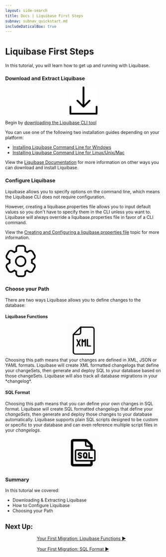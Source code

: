 ```yaml
---
layout: side-search
title: Docs | Liquibase First Steps 
subnav: subnav_quickstart.md
includeDaticalBox: true
---
```

# Liquibase First Steps
In this tutorial, you will learn how to get up and running with Liquibase.

### Download and Extract Liquibase
<div class="tile-container">
  <div class="tile-item" align="center">
    <img src="/images/quickstart/download_icon.png" width="90px" alt="Download Icon">
  </div>

<div class="tile-item" markdown="1">

Begin by [downloading the Liquibase CLI tool](https://download.liquibase.org/)

You can use one of the following two installation guides depending on your platform:
- [Installing Liquibase Command Line for Windows](/documentation/installation-windows.html)
- [Installing Liquibase Command Line for Linux/Unix/Mac](/documentation/installation-linux-unix-mac.html)

View the [Liquibase Documentation](/documentation/index.html) for more information on other ways you can download and install Liquibase.
</div>
</div>

### Configure Liquibase
<div class="tile-container">
<div class="tile-item" markdown="1">
Liquibase allows you to specify options on the command line, which means the Liquibase CLI does not require configuration. 

However, creating a liquibase.properties file allows you to input default values so you don't have to specify them in the CLI unless you want to. Liquibase will always override a liquibase.properties file in favor of a CLI command.

View the [Creating and Configuring a liquibase.properties file](/documentation/config_properties.html) topic for more information.
</div>

<div class="tile-item">
  <img src="/images/quickstart/configure.png" width="100px" alt="Configure Icon">
  </div>
</div>

### Choose your Path
There are two ways Liquibase allows you to define changes to the database:

#### **Liquibase Functions**

<div class="tile-container">
  <div class="tile-item" align="center">
    <img src="/images/quickstart/xml-icon.png" width="100px" alt="XML Icon">
  </div>

<div class="tile-item" markdown="1">
Choosing this path means that your changes are defined in XML, JSON or YAML formats. Liquibase will create XML formatted changelogs that define your changeSets, then generate and deploy SQL to your database based on those changeSets. Liquibase will also track all database migrations in your *changelog*. 
</div>
</div>
<div class="tile-container">
<div class="tile-item" markdown="1">

#### **SQL Format**
Choosing this path means that you can define your own changes in SQL format. Liquibase will create SQL formatted changelogs that define your *changeSets*, then generate and deploy those changes to your database automatically. Liquibase supports plain SQL scripts designed to be custom or specific to your database and can even reference multiple script files in your *changelogs*.  
</div>

<div class="tile-item" align="center">
    <img src="/images/quickstart/sql-icon.png" width="100px" alt="SQL Icon">
  </div>
</div>

### Summary
In this tutorial we covered:
-   Downloading & Extracting Liquibase
-   How to Configure Liquibase
-   Choosing your Path

## **Next Up:** 

<div class="cta-container" style="margin-left: auto; margin-right: auto; width: 300px; height: 50px">
<div class="cta cta--block"><a href="/get_started/quickstart_lb.html">Your First Migration: Liquibase Functions ►</a></div>
<br>
<div class="cta cta--block"><a href="/get_started/quickstart_sql.html">Your First Migration: SQL Format ►</a>
</div>

